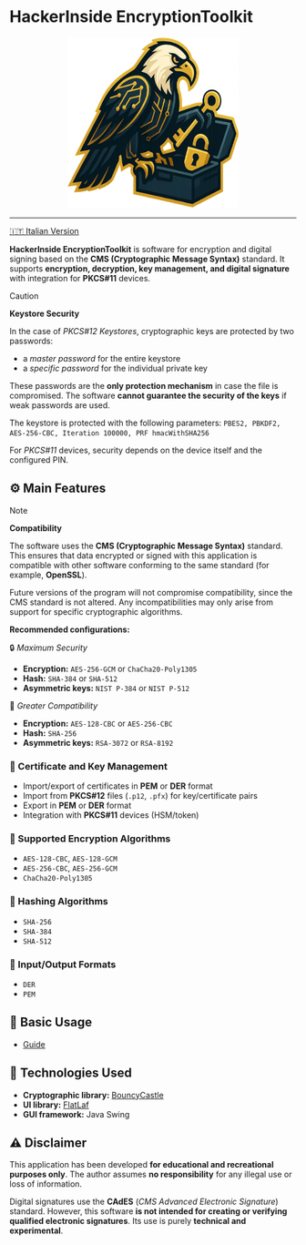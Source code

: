 # HackerInside EncryptionToolkit
<p align="center">
<img src="resources/it/hackerinside/etk/GUI/icons/app_icon.png" width="300" height="300"/>
</p>

---

[🇮🇹 Italian Version](README.md)

**HackerInside EncryptionToolkit** is software for encryption and digital signing based on the **CMS (Cryptographic Message Syntax)** standard.
It supports **encryption, decryption, key management, and digital signature** with integration for **PKCS#11** devices.

> [!CAUTION]
> **Keystore Security**
>
> In the case of *PKCS#12 Keystores*, cryptographic keys are protected by two passwords:
>
> - a *master password* for the entire keystore
> - a *specific password* for the individual private key
>
> These passwords are the **only protection mechanism** in case the file is compromised.
> The software **cannot guarantee the security of the keys** if weak passwords are used.
>
> The keystore is protected with the following parameters:
`PBES2, PBKDF2, AES-256-CBC, Iteration 100000, PRF hmacWithSHA256`
>
> For *PKCS#11* devices, security depends on the device itself and the configured PIN.

## ⚙️ Main Features

> [!NOTE]
> **Compatibility**
>
> The software uses the **CMS (Cryptographic Message Syntax)** standard.
> This ensures that data encrypted or signed with this application is compatible with other software conforming to the same standard (for example, **OpenSSL**).
>
> Future versions of the program will not compromise compatibility, since the CMS standard is not altered.
> Any incompatibilities may only arise from support for specific cryptographic algorithms.
>
> **Recommended configurations:**
>
> 🔒 *Maximum Security*
>
> - **Encryption:** `AES-256-GCM` or `ChaCha20-Poly1305`
> - **Hash:** `SHA-384` or `SHA-512`
> - **Asymmetric keys:** `NIST P-384` or `NIST P-512`
>
> 🔄 *Greater Compatibility*
>
> - **Encryption:** `AES-128-CBC` or `AES-256-CBC`
> - **Hash:** `SHA-256`
> - **Asymmetric keys:** `RSA-3072` or `RSA-8192`

### 🔑 Certificate and Key Management
- Import/export of certificates in **PEM** or **DER** format
- Import from **PKCS#12** files (`.p12`, `.pfx`) for key/certificate pairs
- Export in **PEM** or **DER** format
- Integration with **PKCS#11** devices (HSM/token)

### 🔐 Supported Encryption Algorithms
- `AES-128-CBC`, `AES-128-GCM`
- `AES-256-CBC`, `AES-256-GCM`
- `ChaCha20-Poly1305`

### 🧮 Hashing Algorithms
- `SHA-256`
- `SHA-384`
- `SHA-512`

### 📁 Input/Output Formats
- `DER`
- `PEM`

## 🧭 Basic Usage
- [Guide](USAGE-en.md)

## 🧰 Technologies Used

- **Cryptographic library:** [BouncyCastle](https://www.bouncycastle.org/)
- **UI library:** [FlatLaf](https://www.formdev.com/flatlaf/)
- **GUI framework:** Java Swing

## ⚠️ Disclaimer
This application has been developed **for educational and recreational purposes only**.
The author assumes **no responsibility** for any illegal use or loss of information.

Digital signatures use the **CAdES** (*CMS Advanced Electronic Signature*) standard.
However, this software **is not intended for creating or verifying qualified electronic signatures**.
Its use is purely **technical and experimental**.
